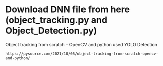 # Download DNN file from here (object_tracking.py and Object_Detection.py)

Object tracking from scratch – OpenCV and python
used YOLO Detection 

    https://pysource.com/2021/10/05/object-tracking-from-scratch-opencv-and-python/

